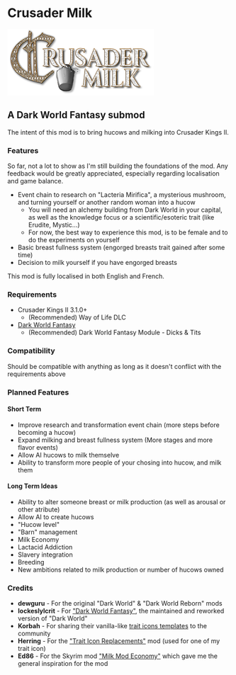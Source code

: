 # Crusader Milk

![alt text](https://github.com/Triskelia/CKII-DWF-Crusader_Milk/blob/develop/Crusader_Milk_logo_big.png "Logo Crusader Milk")

## A Dark World Fantasy submod

The intent of this mod is to bring hucows and milking into Crusader Kings II.

### Features

So far, not a lot to show as I'm still building the foundations of the mod. Any feedback would be greatly appreciated, especially regarding localisation and game balance.

- Event chain to research on "Lacteria Mirifica", a mysterious mushroom, and turning yourself or another random woman into a hucow
  - You will need an alchemy building from Dark World in your capital, as well as the knowledge focus or a scientific/esoteric trait (like Erudite, Mystic...)
  - For now, the best way to experience this mod, is to be female and to do the experiments on yourself
- Basic breast fullness system (engorged breasts trait gained after some time)
- Decision to milk yourself if you have engorged breasts

This mod is fully localised in both English and French.

### Requirements

- Crusader Kings II 3.1.0+
  - (Recommended) Way of Life DLC
- [Dark World Fantasy](https://www.loverslab.com/files/file/7030-ck2-dark-world-fantasy/)
  - (Recommended) Dark World Fantasy Module - Dicks & Tits

### Compatibility

Should be compatible with anything as long as it doesn't conflict with the requirements above

### Planned Features

#### Short Term

- Improve research and transformation event chain (more steps before becoming a hucow)
- Expand milking and breast fullness system (More stages and more flavor events)
- Allow AI hucows to milk themselve
- Ability to transform more people of your chosing into hucow, and milk them

#### Long Term Ideas

- Ability to alter someone breast or milk production (as well as arousal or other atribute)
- Allow AI to create hucows
- "Hucow level"
- "Barn" management
- Milk Economy
- Lactacid Addiction
- Slavery integration
- Breeding
- New ambitions related to milk production or number of hucows owned

### Credits

- **dewguru** - For the original "Dark World" & "Dark World Reborn" mods
- **lockeslylcrit** - For ["Dark World Fantasy"](https://www.loverslab.com/files/file/7030-ck2-dark-world-fantasy/), the maintained and reworked version of "Dark World"
- **Korbah** - For sharing their vanilla-like [trait icons templates](https://forum.paradoxplaza.com/forum/index.php?threads/resource-icon-templates.670439/) to the community
- **Herring** - For the ["Trait Icon Replacements"](https://www.loverslab.com/files/file/5194-ck2-herrings-stuff-for-ck2/) mod (used for one of my trait icon)
- **Ed86** - For the Skyrim mod ["Milk Mod Economy"](https://www.loverslab.com/files/file/1382-milk-mod-economy/) which gave me the general inspiration for the mod